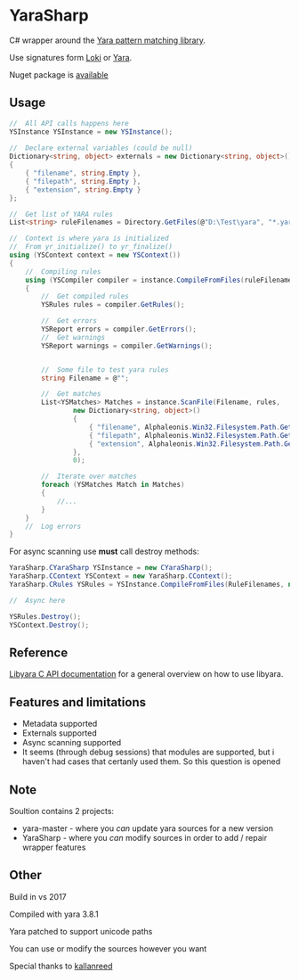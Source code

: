 # YaraSharp
C# wrapper around the [Yara pattern matching library](https://github.com/VirusTotal/yara).

Use signatures form [Loki](https://github.com/Neo23x0/signature-base/tree/master/yara) or [Yara](https://github.com/Yara-Rules/rules).

Nuget package is [available](https://www.nuget.org/packages/YaraSharp)
## Usage
```C#
//  All API calls happens here
YSInstance YSInstance = new YSInstance();
        
//  Declare external variables (could be null)
Dictionary<string, object> externals = new Dictionary<string, object>()
{
    { "filename", string.Empty },
    { "filepath", string.Empty },
    { "extension", string.Empty }
};

//	Get list of YARA rules
List<string> ruleFilenames = Directory.GetFiles(@"D:\Test\yara", "*.yar", SearchOption.AllDirectories).ToList();

//  Context is where yara is initialized
//  From yr_initialize() to yr_finalize()
using (YSContext context = new YSContext())
{
	//	Compiling rules
	using (YSCompiler compiler = instance.CompileFromFiles(ruleFilenames, externals))
	{
        //  Get compiled rules
        YSRules rules = compiler.GetRules();

        //  Get errors
        YSReport errors = compiler.GetErrors();
        //  Get warnings
        YSReport warnings = compiler.GetWarnings();


        //  Some file to test yara rules
        string Filename = @"";

		//  Get matches
		List<YSMatches> Matches = instance.ScanFile(Filename, rules,
				new Dictionary<string, object>()
				{
					{ "filename", Alphaleonis.Win32.Filesystem.Path.GetFileName(Filename) },
					{ "filepath", Alphaleonis.Win32.Filesystem.Path.GetFullPath(Filename) },
					{ "extension", Alphaleonis.Win32.Filesystem.Path.GetExtension(Filename) }
				}, 
				0);

		//  Iterate over matches
		foreach (YSMatches Match in Matches)
		{
			//...
		}
	}
	//  Log errors
}
```
For async scanning use **must** call destroy methods:
```C#
YaraSharp.CYaraSharp YSInstance = new CYaraSharp();
YaraSharp.CContext YSContext = new YaraSharp.CContext();
YaraSharp.CRules YSRules = YSInstance.CompileFromFiles(RuleFilenames, null, out Errors);

//  Async here

YSRules.Destroy();
YSContext.Destroy();
```
## Reference
[Libyara C API documentation](http://yara.readthedocs.io/en/v3.7.0/capi.html) for a general overview on how to use libyara. 

## Features and limitations

* Metadata supported
* Externals supported
* Async scanning supported
* It seems (through debug sessions) that modules are supported, but i haven't had cases that certanly used them. So this question is opened

## Note
Soultion contains 2 projects:
- yara-master - where you *can* update yara sources for a new version
- YaraSharp - where you *can* modify sources in order to add / repair wrapper features

## Other
Build in vs 2017

Compiled with yara 3.8.1

Yara patched to support unicode paths

You can use or modify the sources however you want

Special thanks to [kallanreed](https://github.com/kallanreed/libyara.NET)
